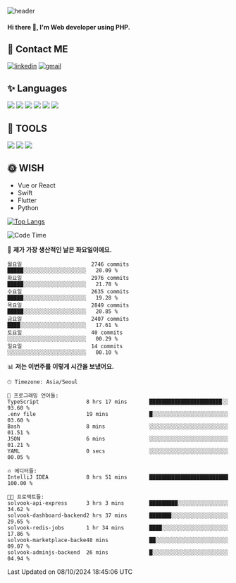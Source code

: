 ![header](https://capsule-render.vercel.app/api?type=waving&color=auto&height=300&section=header&text=Elin&fontSize=90&animation=twinkling)

#### Hi there 👋, I'm <b>Web developer</b> using PHP. ####

<!--
- 🔭 I’m currently working on Uniwill
- 🌱 I’m currently learning Vue or React or Python.
-->

<!---#### I am PHP developer --->

## 💌 Contact ME ###
[<img src='https://img.shields.io/badge/-EunjiKo-%230A66C2?style=flat-square&logo=LinkedIn&logoColor=white' alt='linkedin'>](https://www.linkedin.com/in/https://www.linkedin.com/in/eunji-ko-00a907164//)  [<img src='https://img.shields.io/badge/-einee214%40gmail.com-%23EA4335?style=flat-square&logo=Gmail&logoColor=white' alt='gmail'>](einee214@gmail.com)  


## ✨ Languages
<img src='https://img.shields.io/badge/-PHP-%23777BB4?style=for-the-badge&logo=PHP&logoColor=white'> <img src='https://img.shields.io/badge/-Laravel-%23FF2D20?style=for-the-badge&logo=Laravel&logoColor=white'> <img src='https://img.shields.io/badge/Jquery-%230769AD?style=for-the-badge&logo=Jquery&logoColor=white'> <img src='https://img.shields.io/badge/CSS3-%231572B6?style=for-the-badge&logo=CSS3&logoColor=white'> <img src='https://img.shields.io/badge/Bootstrap-%237952B3?style=for-the-badge&logo=Bootstrap&logoColor=white' > <img src='https://img.shields.io/badge/MySQL-%234479A1?style=for-the-badge&logo=MySQL&logoColor=white' >

## 🌷 TOOLS
<img src='https://img.shields.io/badge/PHPSTORM-%23000000?style=for-the-badge&logo=PhpStorm&logoColor=white' > <img src='https://img.shields.io/badge/GitLab-%23FCA121?style=for-the-badge&logo=GitLab&logoColor=white' > <img src='https://img.shields.io/badge/GitHub-%23181717?style=for-the-badge&logo=GitHub&logoColor=white'>


## 🌞 WISH
- Vue or React
- Swift
- Flutter
- Python


[![Top Langs](https://github-readme-stats.vercel.app/api/top-langs/?username=ein214&layout=compact)](https://github.com/anuraghazra/github-readme-stats)

<!--START_SECTION:waka-->
![Code Time](http://img.shields.io/badge/Code%20Time-3%2C805%20hrs%2057%20mins-blue)

📅 **제가 가장 생산적인 날은 화요일이에요.** 

```text
월요일                      2746 commits        █████░░░░░░░░░░░░░░░░░░░░   20.09 % 
화요일                      2976 commits        █████░░░░░░░░░░░░░░░░░░░░   21.78 % 
수요일                      2635 commits        █████░░░░░░░░░░░░░░░░░░░░   19.28 % 
목요일                      2849 commits        █████░░░░░░░░░░░░░░░░░░░░   20.85 % 
금요일                      2407 commits        ████░░░░░░░░░░░░░░░░░░░░░   17.61 % 
토요일                      40 commits          ░░░░░░░░░░░░░░░░░░░░░░░░░   00.29 % 
일요일                      14 commits          ░░░░░░░░░░░░░░░░░░░░░░░░░   00.10 % 
```


📊 **저는 이번주를 이렇게 시간을 보냈어요.** 

```text
🕑︎ Timezone: Asia/Seoul

💬 프로그래밍 언어들: 
TypeScript               8 hrs 17 mins       ███████████████████████░░   93.60 % 
.env file                19 mins             █░░░░░░░░░░░░░░░░░░░░░░░░   03.60 % 
Bash                     8 mins              ░░░░░░░░░░░░░░░░░░░░░░░░░   01.51 % 
JSON                     6 mins              ░░░░░░░░░░░░░░░░░░░░░░░░░   01.21 % 
YAML                     0 secs              ░░░░░░░░░░░░░░░░░░░░░░░░░   00.05 % 

🔥 에디터들: 
IntelliJ IDEA            8 hrs 51 mins       █████████████████████████   100.00 % 

🐱‍💻 프로젝트들: 
solvook-api-express      3 hrs 3 mins        █████████░░░░░░░░░░░░░░░░   34.62 % 
solvook-dashboard-backend2 hrs 37 mins       ███████░░░░░░░░░░░░░░░░░░   29.65 % 
solvook-redis-jobs       1 hr 34 mins        ████░░░░░░░░░░░░░░░░░░░░░   17.86 % 
solvook-marketplace-backe48 mins             ██░░░░░░░░░░░░░░░░░░░░░░░   09.07 % 
solvook-adminjs-backend  26 mins             █░░░░░░░░░░░░░░░░░░░░░░░░   04.94 % 
```


 Last Updated on 08/10/2024 18:45:06 UTC
<!--END_SECTION:waka-->

<!---![GitHub stats](https://github-readme-stats.vercel.app/api?username=ein214&show_icons=true&theme=dracula)  --->



